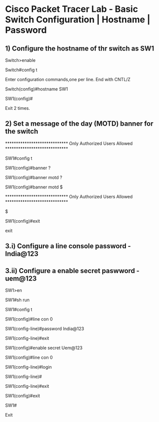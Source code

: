 # Cisco Packet Tracer Lab - Basic Switch Configuration | Hostname | Password

## 1) Configure the hostname of thr switch as SW1

Switch>enable

Switch#config t

Enter configuration commands,one per line. End with CNTL/Z

Switch(config)#hostname SW1

SW1(config)#

Exit 2 times.

## 2) Set a message of the day (MOTD) banner for the switch

  *****************************  Only Authorized Users Allowed  *****************************
  
SW1#config t

SW1(config)#banner ?

SW1(config)#banner motd ?

SW1(config)#banner motd $

  *****************************  Only Authorized Users Allowed  *****************************

$

SW1(config)#exit

exit

  
## 3.i) Configure a line console password - India@123
## 3.ii) Configure a enable secret paswword - uem@123

SW1>en

SW1#sh run

SW1#config t

SW1(config)#line con 0

SW1(config-line)#password India@123

SW1(config-line)#exit

SW1(config)#enable secret Uem@123

SW1(config)#line con 0

SW1(config-line)#login

SW1(config-line)#

SW1(config-line)#exit

SW1(config)#exit

SW1#

Exit
